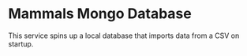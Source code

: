 # Mammals Mongo Database

This service spins up a local database that imports data from a CSV on startup.